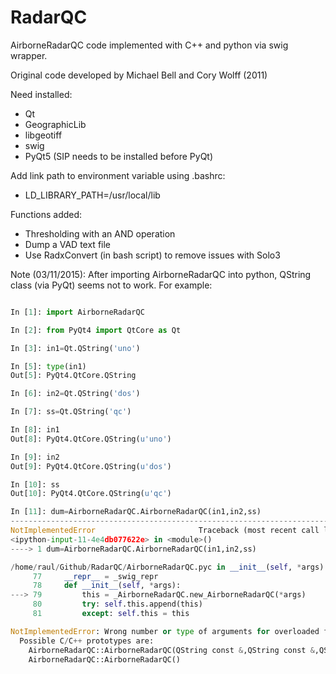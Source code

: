 RadarQC
=======

AirborneRadarQC code implemented with C++ and python via swig wrapper.

Original code developed by Michael Bell and Cory Wolff (2011)

Need installed:

- Qt
- GeographicLib
- libgeotiff
- swig
- PyQt5 (SIP needs to be installed before PyQt)

Add link path to environment variable using .bashrc:

- LD_LIBRARY_PATH=/usr/local/lib

Functions added:

- Thresholding with an AND operation
- Dump a VAD text file
- Use RadxConvert (in bash script) to remove issues with Solo3

Note (03/11/2015):
After importing AirborneRadarQC into python, QString class (via PyQt) seems not
to work. For example:

```python

In [1]: import AirborneRadarQC

In [2]: from PyQt4 import QtCore as Qt

In [3]: in1=Qt.QString('uno')

In [5]: type(in1)
Out[5]: PyQt4.QtCore.QString

In [6]: in2=Qt.QString('dos')

In [7]: ss=Qt.QString('qc')

In [8]: in1
Out[8]: PyQt4.QtCore.QString(u'uno')

In [9]: in2
Out[9]: PyQt4.QtCore.QString(u'dos')

In [10]: ss
Out[10]: PyQt4.QtCore.QString(u'qc')

In [11]: dum=AirborneRadarQC.AirborneRadarQC(in1,in2,ss)
---------------------------------------------------------------------------
NotImplementedError                       Traceback (most recent call last)
<ipython-input-11-4e4db077622e> in <module>()
----> 1 dum=AirborneRadarQC.AirborneRadarQC(in1,in2,ss)

/home/raul/Github/RadarQC/AirborneRadarQC.pyc in __init__(self, *args)
     77     __repr__ = _swig_repr
     78     def __init__(self, *args):
---> 79         this = _AirborneRadarQC.new_AirborneRadarQC(*args)
     80         try: self.this.append(this)
     81         except: self.this = this

NotImplementedError: Wrong number or type of arguments for overloaded function 'new_AirborneRadarQC'.
  Possible C/C++ prototypes are:
    AirborneRadarQC::AirborneRadarQC(QString const &,QString const &,QString const &)
    AirborneRadarQC::AirborneRadarQC()
```
